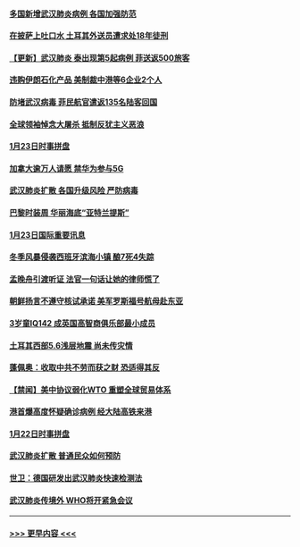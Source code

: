 #### [多国新增武汉肺炎病例 各国加强防范](../pages/prog202/a102760214.md?t=01250144) 
#### [在披萨上吐口水 土耳其外送员遭求处18年徒刑](../pages/prog202/a102759979.md?t=01250144) 
#### [【更新】武汉肺炎 泰出现第5起病例 菲送返500旅客](../pages/prog202/a102758911.md?t=01250144) 
#### [违购伊朗石化产品 美制裁中港等6企业2个人](../pages/prog202/a102759952.md?t=01250144) 
#### [防堵武汉病毒 菲民航官遣返135名陆客回国](../pages/prog202/a102759946.md?t=01250144) 
#### [全球领袖悼念大屠杀 抵制反犹主义恶浪](../pages/prog202/a102759678.md?t=01250144) 
#### [1月23日时事拼盘](../pages/prog202/a102759599.md?t=01250144) 
#### [加拿大逾万人请愿 禁华为参与5G](../pages/prog202/a102759553.md?t=01250144) 
#### [武汉肺炎扩散 各国升级风险 严防病毒](../pages/prog202/a102759400.md?t=01250144) 
#### [巴黎时装周 华丽海底“亚特兰提斯”](../pages/prog202/a102759217.md?t=01250144) 
#### [1月23日国际重要讯息](../pages/prog202/a102759199.md?t=01250144) 
#### [冬季风暴侵袭西班牙滨海小镇 酿7死4失踪](../pages/prog202/a102759119.md?t=01250144) 
#### [孟晚舟引渡听证 法官一句话让她的律师慌了](../pages/prog202/a102759060.md?t=01250144) 
#### [朝鲜扬言不遵守核试承诺 美军罗斯福号航母赴东亚](../pages/prog202/a102759001.md?t=01250144) 
#### [3岁童IQ142 成英国高智商俱乐部最小成员](../pages/prog202/a102758990.md?t=01250144) 
#### [土耳其西部5.6浅层地震 尚未传灾情](../pages/prog202/a102758903.md?t=01250144) 
#### [蓬佩奥：收取中共不劳而获之财 恐适得其反](../pages/prog202/a102758889.md?t=01250144) 
#### [【禁闻】美中协议弱化WTO 重塑全球贸易体系](../pages/prog202/a102758790.md?t=01250144) 
#### [港首爆高度怀疑确诊病例 经大陆高铁来港](../pages/prog202/a102758613.md?t=01250144) 
#### [1月22日时事拼盘](../pages/prog202/a102758615.md?t=01250144) 
#### [武汉肺炎扩散 普通民众如何预防](../pages/prog202/a102758504.md?t=01250144) 
#### [世卫：德国研发出武汉肺炎快速检测法](../pages/prog202/a102758495.md?t=01250144) 
#### [武汉肺炎传境外 WHO将开紧急会议](../pages/prog202/a102758437.md?t=01250144) 

----
#### [ >>> 更早内容 <<< ](../indexes/prog202-earlier.md)
